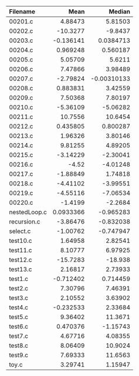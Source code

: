 | Filename     |        Mean |       Median |
|:-------------|------------:|-------------:|
| 00201.c      |   4.88473   |   5.81503    |
| 00202.c      | -10.3277    |  -9.8437     |
| 00203.c      |  -0.136141  |   0.0384713  |
| 00204.c      |   0.969248  |   0.560187   |
| 00205.c      |   5.05709   |   5.6211     |
| 00206.c      |   7.47866   |   3.98489    |
| 00207.c      |  -2.79824   |  -0.00310133 |
| 00208.c      |   0.883831  |   3.42559    |
| 00209.c      |   7.50368   |   7.80197    |
| 00210.c      |  -5.36109   |  -5.06282    |
| 00211.c      |  10.7556    |  10.6454     |
| 00212.c      |   0.435805  |   0.800287   |
| 00213.c      |   1.96326   |   3.80146    |
| 00214.c      |   9.81255   |   4.89205    |
| 00215.c      |  -3.14229   |  -2.30041    |
| 00216.c      |  -4.52      |  -4.01248    |
| 00217.c      |  -1.88849   |   1.74818    |
| 00218.c      |  -4.41102   |  -3.99551    |
| 00219.c      |  -4.55116   |  -7.06534    |
| 00220.c      |  -1.4199    |  -2.2684     |
| nestedLoop.c |   0.0933366 |  -0.965283   |
| recursion.c  |  -3.86476   |  -0.832038   |
| select.c     |  -1.00762   |  -0.747947   |
| test10.c     |   1.64958   |   2.82541    |
| test11.c     |   8.10777   |   6.97925    |
| test12.c     | -15.7283    | -18.938      |
| test13.c     |   2.16817   |   2.73933    |
| test1.c      |  -0.712402  |   0.714459   |
| test2.c      |   7.30796   |   7.46391    |
| test3.c      |   2.10552   |   3.63902    |
| test4.c      |  -0.232533  |   2.33684    |
| test5.c      |   9.36402   |  11.3671     |
| test6.c      |   0.470376  |  -1.15743    |
| test7.c      |   4.67716   |   4.08355    |
| test8.c      |   8.06409   |  10.9024     |
| test9.c      |   7.69333   |  11.6563     |
| toy.c        |   3.29741   |   1.15947    |